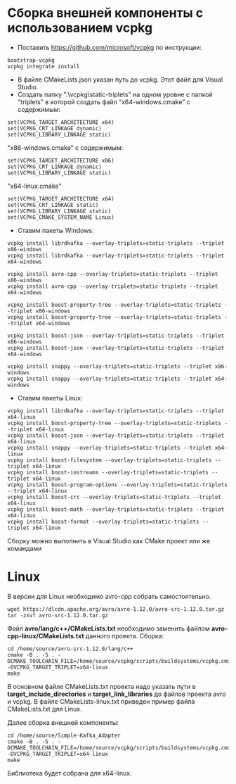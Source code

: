 # Сборка внешней компоненты с использованием vcpkg
- Поставить https://github.com/microsoft/vcpkg по инструкции:
 ```
bootstrap-vcpkg
vcpkg integrate install
 ```
- В файле CMakeLists.json указан путь до vcpkg. Этот файл для Visual Studio.
- Создать папку ".\vcpkg\static-triplets" на одном уровне с папкой "triplets" в которой создать файл "x64-windows.cmake" с содержимым:
 ```
set(VCPKG_TARGET_ARCHITECTURE x64)
set(VCPKG_CRT_LINKAGE dynamic)
set(VCPKG_LIBRARY_LINKAGE static)
 ```
"x86-windows.cmake" с содержимым:
 ```
set(VCPKG_TARGET_ARCHITECTURE x86)
set(VCPKG_CRT_LINKAGE dynamic)
set(VCPKG_LIBRARY_LINKAGE static)
 ```
"x64-linux.cmake"
 ```
set(VCPKG_TARGET_ARCHITECTURE x64)
set(VCPKG_CRT_LINKAGE static)
set(VCPKG_LIBRARY_LINKAGE static)
set(VCPKG_CMAKE_SYSTEM_NAME Linux)
 ```
- Ставим пакеты Windows:
 ```
vcpkg install librdkafka --overlay-triplets=static-triplets --triplet x86-windows
vcpkg install librdkafka --overlay-triplets=static-triplets --triplet x64-windows

vcpkg install avro-cpp --overlay-triplets=static-triplets --triplet x86-windows
vcpkg install avro-cpp --overlay-triplets=static-triplets --triplet x64-windows

vcpkg install boost-property-tree --overlay-triplets=static-triplets --triplet x86-windows
vcpkg install boost-property-tree --overlay-triplets=static-triplets --triplet x64-windows

vcpkg install boost-json --overlay-triplets=static-triplets --triplet x86-windows
vcpkg install boost-json --overlay-triplets=static-triplets --triplet x64-windows

vcpkg install snappy --overlay-triplets=static-triplets --triplet x86-windows
vcpkg install snappy --overlay-triplets=static-triplets --triplet x64-windows
 ```

- Ставим пакеты Linux:
 ```
vcpkg install librdkafka --overlay-triplets=static-triplets --triplet x64-linux
vcpkg install boost-property-tree --overlay-triplets=static-triplets --triplet x64-linux
vcpkg install boost-json --overlay-triplets=static-triplets --triplet x64-linux
vcpkg install snappy --overlay-triplets=static-triplets --triplet x64-linux
vcpkg install boost-filesystem --overlay-triplets=static-triplets --triplet x64-linux
vcpkg install boost-iostreams --overlay-triplets=static-triplets --triplet x64-linux
vcpkg install boost-program-options --overlay-triplets=static-triplets --triplet x64-linux
vcpkg install boost-crc --overlay-triplets=static-triplets --triplet x64-linux
vcpkg install boost-math --overlay-triplets=static-triplets --triplet x64-linux
vcpkg install boost-format --overlay-triplets=static-triplets --triplet x64-linux
```


Сборку можно выполнить в Visual Studio как CMake проект или же командами

# Linux

В версии для Linux необходимо avro-cpp собрать самостоятельно.
```
wget https://dlcdn.apache.org/avro/avro-1.12.0/avro-src-1.12.0.tar.gz
tar -zxvf avro-src-1.12.0.tar.gz
```
Файл **avro/lang/c++/CMakeLists.txt** необходимо заменить файлом **avro-cpp-linux/CMakeLists.txt** данного проекта. 
Сборка:
 ```
cd /home/source/avro-src-1.12.0/lang/c++
cmake -B . -S . -DCMAKE_TOOLCHAIN_FILE=/home/source/vcpkg/scripts/buildsystems/vcpkg.cmake -DVCPKG_TARGET_TRIPLET=x64-linux
make
```

В основном файле CMakeLists.txt проекта надо указать пути в **target_include_directories** и **target_link_libraries** до файлов проекта avro и vcpkg. 
В файле CMakeLists-linux.txt приведен пример файла CMakeLists.txt для Linux.

Далее сборка внешней компоненты:
 ```
cd /home/source/Simple-Kafka_Adapter
cmake -B . -S . -DCMAKE_TOOLCHAIN_FILE=/home/source/vcpkg/scripts/buildsystems/vcpkg.cmake -DVCPKG_TARGET_TRIPLET=x64-linux
make
```

Библиотека будет собрана для x64-linux.
